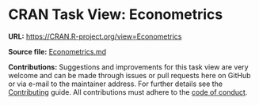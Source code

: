 # CRAN Task View: Econometrics

**URL:** <https://CRAN.R-project.org/view=Econometrics>

**Source file:** [Econometrics.md](Econometrics.md)

**Contributions:** Suggestions and improvements for this task view are very
welcome and can be made through issues or pull requests here on GitHub or
via e-mail to the maintainer address. For further details see the
[Contributing](https://github.com/cran-task-views/ctv/blob/main/Contributing.md)
guide. All contributions must adhere to the
[code of conduct](https://github.com/cran-task-views/ctv/blob/main/CodeOfConduct.md).
